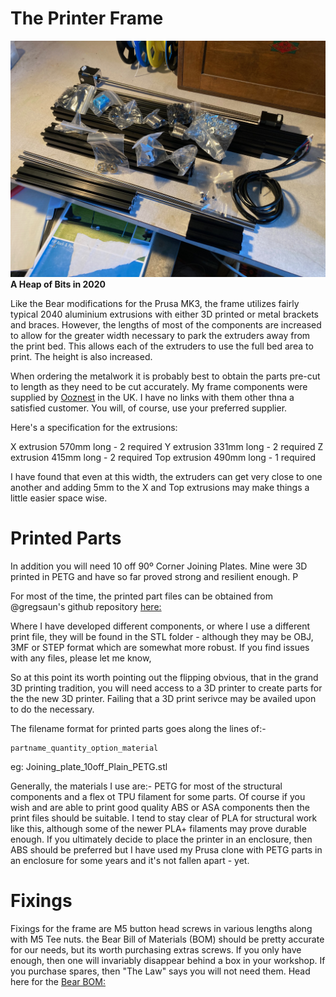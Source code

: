 # The Printer Frame

![image](../images/FrameComponents.jpeg)
__A Heap of Bits in 2020__

Like the Bear modifications for the Prusa MK3, the frame utilizes fairly typical 2040 aluminium extrusions with either 3D printed or metal brackets and braces. However, the lengths of most of the components are increased to allow for the greater width necessary to park the extruders away from the print bed. This allows each of the extruders to use the full bed area to print. The height is also increased.

When ordering the metalwork it is probably best to obtain the parts pre-cut to length as they need to be cut accurately. My frame components were supplied by [Ooznest](https://ooznest.co.uk) in the UK. I have no links with them other thna a satisfied customer. You will, of course, use your preferred supplier.

Here's a specification for the extrusions:

X extrusion   570mm long - 2 required
Y extrusion   331mm long - 2 required
Z extrusion   415mm long - 2 required
Top extrusion 490mm long - 1 required

I have found that even at this width, the extruders can get very close to one another and adding 5mm to the X and Top extrusions may make things a little easier space wise.

# Printed Parts

In addition you will need 10 off 90º Corner Joining Plates. Mine were 3D printed in PETG and have so far proved strong and resilient enough. P

For most of the time, the printed part files can be obtained from @gregsaun's github repository [here:](https://github.com/gregsaun/prusa_i3_bear_upgrade)

Where I have developed different components, or where I use a different print file, they will be found in the STL folder - although they may be OBJ, 3MF or STEP format which are somewhat more robust. If you find issues with any files, please let me know,

So at this point its worth pointing out the flipping obvious, that in the grand 3D printing tradition, you will need access to a 3D printer to create parts for the the new 3D printer. Failing that a 3D print serivce may be availed upon to do the necessary.

The filename format for printed parts goes along the lines of:-

    partname_quantity_option_material

eg: Joining_plate_10off_Plain_PETG.stl

Generally, the materials I use are:- PETG for most of the structural components and a flex ot TPU filament for some parts. Of course if you wish and are able to print good quality ABS or ASA components then the print files should be suitable. I tend to stay clear of PLA for structural work like this, although some of the newer PLA+ filaments may prove durable enough. If you ultimately decide to place the printer in an enclosure, then ABS should be preferred but I have used my Prusa clone with PETG parts in an enclosure for some years and it's not fallen apart - yet.



# Fixings
Fixings for the frame are M5 button head screws in various lengths along with M5 Tee nuts. the Bear Bill of Materials (BOM) should be pretty accurate for our needs, but its worth purchasing extras screws. If you only have enough, then one will invariably disappear behind a box in your workshop. If you purchase spares, then "The Law" says you will not need them. Head here for the [Bear BOM:](https://github.com/gregsaun/prusa_i3_bear_upgrade/blob/master/doc/bom.md)



  